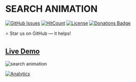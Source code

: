 # SEARCH ANIMATION

[![GitHub Issues](https://img.shields.io/badge/contributions-welcome-brightgreen.svg?style=flat)](https://github.com/alikinvv/search-animation/issues)  [![HitCount](http://hits.dwyl.com/alikinvv/search-animation.svg)](http://hits.dwyl.com/alikinvv/search-animation)  [![License](https://img.shields.io/badge/license-MIT-blue.svg)](https://opensource.org/licenses/MIT)  [![Donations Badge](https://yourdonation.rocks/images/badge.svg)](https://www.paypal.me/alikinvv)

:star: Star us on GitHub — it helps!

## [Live Demo](https://alikinvv.github.io/search-animation/build/ )

![search animation](https://cdn.dribbble.com/users/1773016/screenshots/5758564/2.gif)

[![Analytics](https://ga-beacon.appspot.com/UA-31485994-5/search-animation-repo)](https://github.com/alikinvv/search-animation)
